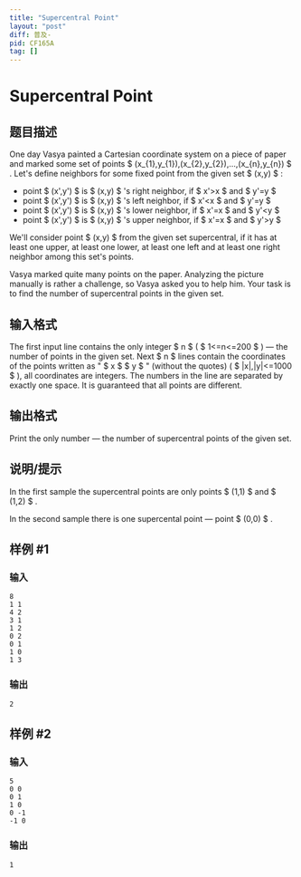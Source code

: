 ```yaml
---
title: "Supercentral Point"
layout: "post"
diff: 普及-
pid: CF165A
tag: []
---
```


# Supercentral Point

## 题目描述

One day Vasya painted a Cartesian coordinate system on a piece of paper and marked some set of points $ (x_{1},y_{1}),(x_{2},y_{2}),...,(x_{n},y_{n}) $ . Let's define neighbors for some fixed point from the given set $ (x,y) $ :

- point $ (x',y') $ is $ (x,y) $ 's right neighbor, if $ x'&gt;x $ and $ y'=y $
- point $ (x',y') $ is $ (x,y) $ 's left neighbor, if $ x'&lt;x $ and $ y'=y $
- point $ (x',y') $ is $ (x,y) $ 's lower neighbor, if $ x'=x $ and $ y'&lt;y $
- point $ (x',y') $ is $ (x,y) $ 's upper neighbor, if $ x'=x $ and $ y'&gt;y $

We'll consider point $ (x,y) $ from the given set supercentral, if it has at least one upper, at least one lower, at least one left and at least one right neighbor among this set's points.

Vasya marked quite many points on the paper. Analyzing the picture manually is rather a challenge, so Vasya asked you to help him. Your task is to find the number of supercentral points in the given set.

## 输入格式

The first input line contains the only integer $ n $ ( $ 1<=n<=200 $ ) — the number of points in the given set. Next $ n $ lines contain the coordinates of the points written as " $ x $ $ y $ " (without the quotes) ( $ |x|,|y|<=1000 $ ), all coordinates are integers. The numbers in the line are separated by exactly one space. It is guaranteed that all points are different.

## 输出格式

Print the only number — the number of supercentral points of the given set.

## 说明/提示

In the first sample the supercentral points are only points $ (1,1) $ and $ (1,2) $ .

In the second sample there is one supercental point — point $ (0,0) $ .

## 样例 #1

### 输入

```
8
1 1
4 2
3 1
1 2
0 2
0 1
1 0
1 3

```

### 输出

```
2

```

## 样例 #2

### 输入

```
5
0 0
0 1
1 0
0 -1
-1 0

```

### 输出

```
1

```

